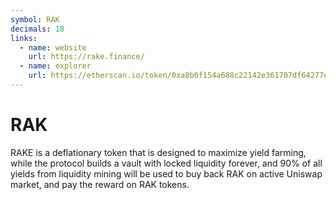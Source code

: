 ```yaml
---
symbol: RAK
decimals: 18
links:
  - name: website
    url: https://rake.finance/
  - name: explorer
    url: https://etherscan.io/token/0xa8b0f154a688c22142e361707df64277e0a0be66
---
```


# RAK

RAKE is a deflationary token that is designed to maximize yield farming, while the protocol builds a vault with locked liquidity forever, and 90% of all yields from liquidity mining will be used to buy back RAK on active Uniswap market, and pay the reward on RAK tokens.
